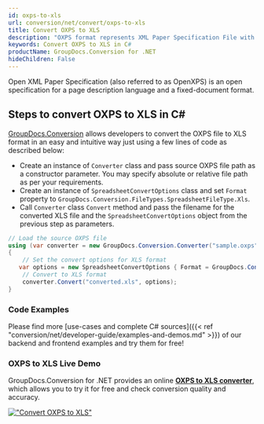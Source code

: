 ```yaml
---
id: oxps-to-xls
url: conversion/net/convert/oxps-to-xls
title: Convert OXPS to XLS
description: "OXPS format represents XML Paper Specification File with .oxps extension. Learn how to convert OXPS to XLS file programmatically in C# language using GroupDocs.Conversion for .NET library."
keywords: Convert OXPS to XLS in C#
productName: GroupDocs.Conversion for .NET
hideChildren: False
---
```


Open XML Paper Specification (also referred to as OpenXPS) is an open specification for a page description language and a fixed-document format.

## Steps to convert OXPS to XLS in C#

[GroupDocs.Conversion](https://products.groupdocs.com/conversion/net) allows developers to convert the OXPS file to XLS format in an easy and intuitive way just using a few lines of code as described below:

* Create an instance of `Converter` class and pass source OXPS file path as a constructor parameter. You may specify absolute or relative file path as per your requirements. 
* Create an instance of `SpreadsheetConvertOptions` class and set `Format` property to `GroupDocs.Conversion.FileTypes.SpreadsheetFileType.Xls`.
* Call `Converter` class `Convert` method and pass the filename for the converted XLS file and the `SpreadsheetConvertOptions` object from the previous step as parameters.

```csharp
// Load the source OXPS file
using (var converter = new GroupDocs.Conversion.Converter("sample.oxps"))
{
    // Set the convert options for XLS format
   var options = new SpreadsheetConvertOptions { Format = GroupDocs.Conversion.FileTypes.SpreadsheetFileType.Xls };
    // Convert to XLS format
    converter.Convert("converted.xls", options);
}
```

### Code Examples

Please find more [use-cases and complete C# sources]({{< ref "conversion/net/developer-guide/examples-and-demos.md" >}}) of our backend and frontend examples and try them for free!

### OXPS to XLS Live Demo

GroupDocs.Conversion for .NET provides an online [**OXPS to XLS converter**](https://products.groupdocs.app/conversion/oxps-to-xls), which allows you to try it for free and check conversion quality and accuracy.

[!["Convert OXPS to XLS"](conversion/net/images/convert-to-xls/convert-oxps-to-xls.png)](https://products.groupdocs.app/conversion/oxps-to-xls)